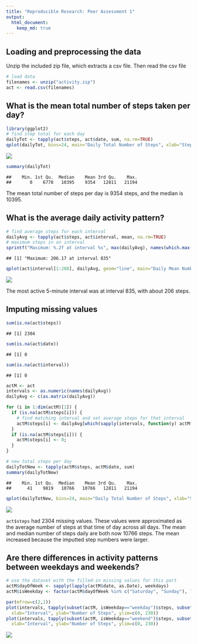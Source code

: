 ```yaml
---
title: "Reproducible Research: Peer Assessment 1"
output: 
  html_document:
    keep_md: true
---
```



## Loading and preprocessing the data
Unzip the included zip file, which extracts a csv file. Then read the csv file

```r
# load data
filenames <- unzip("activity.zip")
act <- read.csv(filenames)
```

## What is the mean total number of steps taken per day?

```r
library(ggplot2)
# find step total for each day
dailyTot <- tapply(act$steps, act$date, sum, na.rm=TRUE)
qplot(dailyTot, bins=24, main="Daily Total Number of Steps", xlab="Steps", ylab="Frequency")
```

![](rrassing1_template_files/figure-html/2-1.png)<!-- -->

```r
summary(dailyTot)
```

```
##    Min. 1st Qu.  Median    Mean 3rd Qu.    Max. 
##       0    6778   10395    9354   12811   21194
```
The mean total number of steps per day is 9354 steps, and the median is 10395.

## What is the average daily activity pattern?

```r
# find average steps for each interval
dailyAvg <- tapply(act$steps, act$interval, mean, na.rm=TRUE)
# maximum steps in an interval
sprintf("Maximum: %.2f at interval %s", max(dailyAvg), names(which.max(dailyAvg)))
```

```
## [1] "Maximum: 206.17 at interval 835"
```

```r
qplot(act$interval[1:288], dailyAvg, geom="line", main="Daily Mean Number of Steps", xlab="Interval", ylab="Mean # of Steps")
```

![](rrassing1_template_files/figure-html/3-1.png)<!-- -->

The most active 5-minute interval was at interval 835, with about 206 steps.


## Imputing missing values

```r
sum(is.na(act$steps))
```

```
## [1] 2304
```

```r
sum(is.na(act$date))
```

```
## [1] 0
```

```r
sum(is.na(act$interval))
```

```
## [1] 0
```

```r
actM <- act
intervals <- as.numeric(names(dailyAvg))
dailyAvg <- c(as.matrix(dailyAvg))

for (i in 1:dim(actM)[1]) {
  if (is.na(actM$steps[i])) {
    # find matching interval and set average steps for that interval
    actM$steps[i] <- dailyAvg[which(sapply(intervals, function(y) actM$interval[i] %in% y))]; # possibly i % 288 would work just as well
  }
  if (is.na(actM$steps[i])) {
    actM$steps[i] <- 0;
  }
}

# new total steps per day
dailyTotNew <- tapply(actM$steps, actM$date, sum)
summary(dailyTotNew)
```

```
##    Min. 1st Qu.  Median    Mean 3rd Qu.    Max. 
##      41    9819   10766   10766   12811   21194
```

```r
qplot(dailyTotNew, bins=24, main="Daily Total Number of Steps", xlab="Steps", ylab="Frequency")
```

![](rrassing1_template_files/figure-html/4-1.png)<!-- -->

```act$steps``` had 2304 missing values. These values were approximated as the average number of steps at that time of day across all days. 
The mean and median number of steps daily are both now 10766 steps. The mean increased because the imputted step numbers were larger.


## Are there differences in activity patterns between weekdays and weekends?

```r
# use the dataset with the filled-in missing values for this part
actM$dayOfWeek <- sapply(lapply(actM$date, as.Date), weekdays)
actM$isWeekday <- factor(actM$dayOfWeek %in% c("Saturday", "Sunday"), labels = c("weekday", "weekend"))

par(mfrow=c(2,1))
plot(intervals, tapply(subset(actM, isWeekday=="weekday")$steps, subset(actM, isWeekday=="weekday")$interval, mean, na.rm=TRUE), "l", main="Weekday Step Counts", 
  xlab="Interval", ylab="Number of Steps", ylim=c(0, 230))
plot(intervals, tapply(subset(actM, isWeekday=="weekend")$steps, subset(actM, isWeekday=="weekend")$interval, mean, na.rm=TRUE), "l", main="Weekend Step Counts", 
  xlab="Interval", ylab="Number of Steps", ylim=c(0, 230))
```

![](rrassing1_template_files/figure-html/5-1.png)<!-- -->
